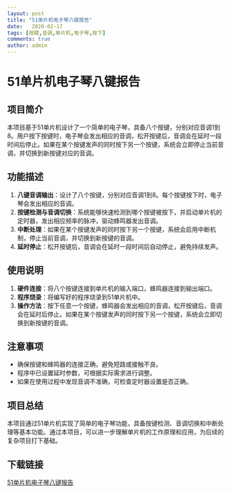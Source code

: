 ```yaml
---
layout: post
title: "51单片机电子琴八键报告"
date:   2020-02-17
tags: [按键,音调,单片机,电子琴,按下]
comments: true
author: admin
---
```

# 51单片机电子琴八键报告

## 项目简介

本项目基于51单片机设计了一个简单的电子琴，具备八个按键，分别对应音调1到8。用户按下按键时，电子琴会发出相应的音调，松开按键后，音调会在延时一段时间后停止。如果在某个按键发声的同时按下另一个按键，系统会立即停止当前音调，并切换到新按键对应的音调。

## 功能描述

1. **八键音调输出**：设计了八个按键，分别对应音调1到8。每个按键按下时，电子琴会发出相应的音调。
2. **按键检测与音调切换**：系统能够快速检测到哪个按键被按下，并启动单片机的定时器，发出相应频率的脉冲，驱动蜂鸣器发出音调。
3. **中断处理**：如果在某个按键发声的同时按下另一个按键，系统会启用中断机制，停止当前音调，并切换到新按键的音调。
4. **延时停止**：松开按键后，音调会在延时一段时间后自动停止，避免持续发声。

## 使用说明

1. **硬件连接**：将八个按键连接到单片机的输入端口，蜂鸣器连接到输出端口。
2. **程序烧录**：将编写好的程序烧录到51单片机中。
3. **操作方法**：按下任意一个按键，蜂鸣器会发出相应的音调，松开按键后，音调会在延时后停止。如果在某个按键发声的同时按下另一个按键，系统会立即切换到新按键的音调。

## 注意事项

- 确保按键和蜂鸣器的连接正确，避免短路或接触不良。
- 程序中已设置延时参数，可根据实际需求进行调整。
- 如果在使用过程中发现音调不准确，可检查定时器设置是否正确。

## 项目总结

本项目通过51单片机实现了简单的电子琴功能，具备按键检测、音调切换和中断处理等基本功能。通过本项目，可以进一步理解单片机的工作原理和应用，为后续的复杂项目打下基础。

## 下载链接

[51单片机电子琴八键报告](https://pan.quark.cn/s/58177d1c7610)